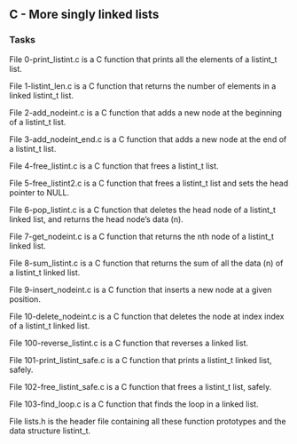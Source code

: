 ## C - More singly linked lists

### Tasks

File 0-print_listint.c is a C function that prints all the elements of a listint_t list.

File 1-listint_len.c is a C function that returns the number of elements in a linked listint_t list.

File 2-add_nodeint.c is a C function that adds a new node at the beginning of a listint_t list.

File 3-add_nodeint_end.c is a C function that adds a new node at the end of a listint_t list.

File 4-free_listint.c is a C function that frees a listint_t list.

File 5-free_listint2.c is a C function that frees a listint_t list and sets the head pointer to NULL.

File 6-pop_listint.c is a C function that deletes the head node of a listint_t linked list, and returns the head node’s data (n).

File 7-get_nodeint.c is a C function that returns the nth node of a listint_t linked list.

File 8-sum_listint.c is a C function that returns the sum of all the data (n) of a listint_t linked list.

File 9-insert_nodeint.c is a C function that inserts a new node at a given position.

File 10-delete_nodeint.c is a C function that deletes the node at index index of a listint_t linked list.

File 100-reverse_listint.c is a C function that reverses a linked list.

File 101-print_listint_safe.c is a C function that prints a listint_t linked list, safely.

File 102-free_listint_safe.c is a C function that frees a listint_t list, safely.

File 103-find_loop.c is a C function that finds the loop in a linked list.

File lists.h is the header file containing all these function prototypes and the data structure listint_t.
